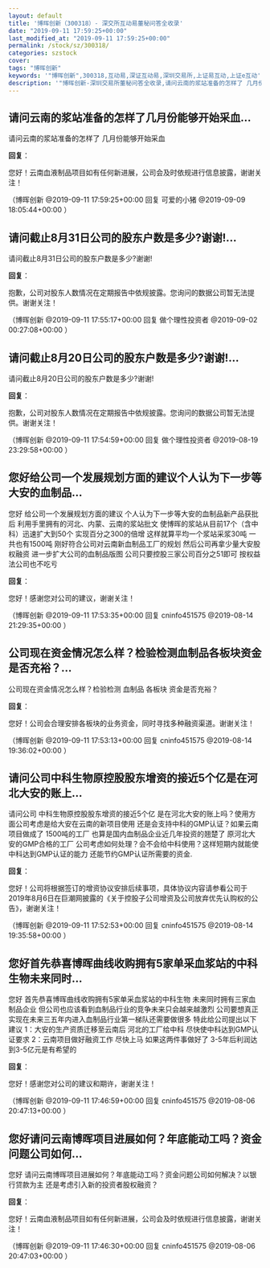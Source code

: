 ```yaml
---
layout: default
title: '博晖创新（300318）- 深交所互动易董秘问答全收录'
date: "2019-09-11 17:59:25+00:00"
last_modified_at: "2019-09-11 17:59:25+00:00"
permalink: /stock/sz/300318/
categories: szstock
cover: 
tags: "博晖创新"
keywords: '"博晖创新",300318,互动易,深证互动易,深圳交易所,上证易互动,上证e互动'
description: '"博晖创新-深圳交易所董秘问答全收录,请问云南的浆站准备的怎样了 几月份能够开始采血"'
---
```


## 请问云南的浆站准备的怎样了几月份能够开始采血...

请问云南的浆站准备的怎样了 几月份能够开始采血

**回复**：

您好！云南血液制品项目如有任何新进展，公司会及时依规进行信息披露，谢谢关注！ 

（博晖创新  @2019-09-11 17:59:25+00:00 回复 可爱的小猪  @2019-09-09 18:05:44+00:00 ）

## 请问截止8月31日公司的股东户数是多少?谢谢!...

请问截止8月31日公司的股东户数是多少?谢谢!

**回复**：

抱歉，公司对股东人数情况在定期报告中依规披露。您询问的数据公司暂无法提供。谢谢关注！ 

（博晖创新  @2019-09-11 17:55:17+00:00 回复 做个理性投资者  @2019-09-02 00:27:08+00:00 ）

## 请问截止8月20日公司的股东户数是多少?谢谢!...

请问截止8月20日公司的股东户数是多少?谢谢!

**回复**：

抱歉，公司对股东人数情况在定期报告中依规披露。您询问的数据公司暂无法提供。谢谢关注！ 

（博晖创新  @2019-09-11 17:54:59+00:00 回复 做个理性投资者  @2019-08-19 23:29:58+00:00 ）

## 您好给公司一个发展规划方面的建议个人认为下一步等大安的血制品...

您好 给公司一个发展规划方面的建议 个人认为下一步等大安的血制品新产品获批后 利用手里拥有的河北、内蒙、云南的浆站批文 使博晖的浆站从目前17个（含中科）迅速扩大到50个 实现百分之300的倍增 这样就算平均一个浆站采浆30吨 一共也有1500吨 刚好符合公司对云南新血制品工厂的规划 然后公司再拿少量大安股权融资 进一步扩大公司的血制品版图 公司只要控股三家公司百分之51即可 按权益法公司也不吃亏

**回复**：

您好！感谢您对公司的建议，谢谢关注！ 

（博晖创新  @2019-09-11 17:53:35+00:00 回复 cninfo451575  @2019-08-14 21:29:35+00:00 ）

## 公司现在资金情况怎么样？检验检测血制品各板块资金是否充裕？...

公司现在资金情况怎么样？检验检测 血制品 各板块 资金是否充裕？

**回复**：

您好！公司会合理安排各板块的业务资金，同时寻找多种融资渠道。谢谢关注！ 

（博晖创新  @2019-09-11 17:53:13+00:00 回复 cninfo451575  @2019-08-14 19:36:02+00:00 ）

## 请问公司中科生物原控股股东增资的接近5个亿是在河北大安的账上...

请问公司 中科生物原控股股东增资的接近5个亿 是在河北大安的账上吗？使用方面公司考虑是给大安在云南的新项目使用 还是会支持中科的GMP认证？如果云南项目做成了 1500吨的工厂 也算是国内血制品企业近几年投资的翘楚了 原河北大安的GMP合格的工厂 公司考虑如何处理？会不会给中科使用？这样短期内就能使中科达到GMP认证的能力 还能节约GMP认证所需要的资金.

**回复**：

您好！公司将根据签订的增资协议安排后续事项，具体协议内容请参看公司于2019年8月6日在巨潮网披露的《关于控股子公司增资及公司放弃优先认购权的公告》，谢谢关注！ 

（博晖创新  @2019-09-11 17:52:53+00:00 回复 cninfo451575  @2019-08-14 19:35:58+00:00 ）

## 您好首先恭喜博晖曲线收购拥有5家单采血浆站的中科生物未来同时...

您好 首先恭喜博晖曲线收购拥有5家单采血浆站的中科生物 未来同时拥有三家血制品企业 但公司也应该看到血制品行业的竞争未来只会越来越激烈 公司要想真正实现在未来三五年内进入血制品行业第一梯队还需要做很多 特此给公司提出以下建议 1：大安的生产资质迁移至云南后 河北的工厂给中科 尽快使中科达到GMP认证要求 2：云南项目做好融资工作 尽快上马 如果这两件事做好了 3-5年后利润达到3-5亿元是有希望的

**回复**：

您好！感谢您对公司的建议和期许，谢谢关注！ 

（博晖创新  @2019-09-11 17:46:59+00:00 回复 cninfo451575  @2019-08-06 20:47:13+00:00 ）

## 您好请问云南博晖项目进展如何？年底能动工吗？资金问题公司如何...

您好 请问云南博晖项目进展如何？年底能动工吗？资金问题公司如何解决？以银行贷款为主 还是考虑引入新的投资者股权融资？

**回复**：

您好！云南血液制品项目如有任何新进展，公司会及时依规进行信息披露，谢谢关注！ 

（博晖创新  @2019-09-11 17:46:30+00:00 回复 cninfo451575  @2019-08-06 20:47:03+00:00 ）

